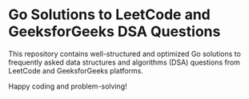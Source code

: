 
# Go Solutions to LeetCode and GeeksforGeeks DSA Questions

This repository contains well-structured and optimized Go solutions to frequently asked data structures and algorithms (DSA) questions from LeetCode and GeeksforGeeks platforms.

Happy coding and problem-solving!
